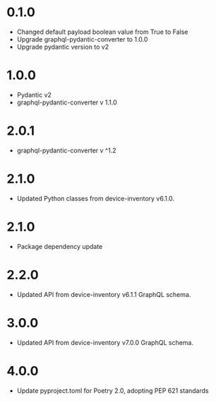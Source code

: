 # 0.1.0
- Changed default payload boolean value from True to False
- Upgrade graphql-pydantic-converter to 1.0.0
- Upgrade pydantic version to v2

# 1.0.0
- Pydantic v2
- graphql-pydantic-converter v 1.1.0

# 2.0.1
- graphql-pydantic-converter v ^1.2

# 2.1.0
- Updated Python classes from device-inventory v6.1.0.

# 2.1.0
- Package dependency update

# 2.2.0
- Updated API from device-inventory v6.1.1 GraphQL schema.

# 3.0.0
- Updated API from device-inventory v7.0.0 GraphQL schema.

# 4.0.0
- Update pyproject.toml for Poetry 2.0, adopting PEP 621 standards
